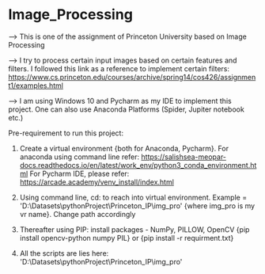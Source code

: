 # Image_Processing
--> This is one of the assignment of Princeton University based on Image Processing

--> I try to process certain input images based on certain features and filters. I followed this link as a reference to implement certain filters: https://www.cs.princeton.edu/courses/archive/spring14/cos426/assignment1/examples.html

--> I am using Windows 10 and Pycharm as my IDE to implement this project. 
One can also use Anaconda Platforms (Spider, Jupiter notebook etc.) 

Pre-requirement to run this project:
1) Create a virtual environment {both for Anaconda, Pycharm}. 
For anaconda using command line refer: 
https://salishsea-meopar-docs.readthedocs.io/en/latest/work_env/python3_conda_environment.html
For Pycharm IDE, please refer:
https://arcade.academy/venv_install/index.html

2) Using command line, cd: to reach into virtual environment. Example = 'D:\Datasets\pythonProject\Princeton_IP\img_pro' {where img_pro is my vr name}. Change path accordingly
3) Thereafter using PIP: install packages - NumPy, PILLOW, OpenCV {pip install opencv-python numpy PIL} or {pip install -r requirment.txt}
4) All the scripts are lies here: 'D:\Datasets\pythonProject\Princeton_IP\img_pro'

